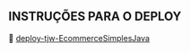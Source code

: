 ## INSTRUÇÕES PARA O DEPLOY

:link: [deploy-tjw-EcommerceSimplesJava](https://github.com/MiltonHCN/tjw-EcommerceSimplesJava/blob/main/pdf/deploy-tjw-EcommerceSimplesJava.pdf)

